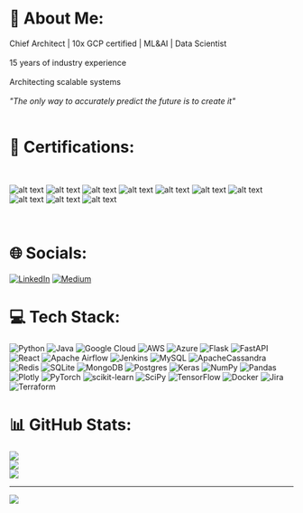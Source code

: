 # 💫 About Me:
Chief Architect | 10x GCP certified | ML&AI | Data Scientist<br><br>15 years of industry experience<br><br>Architecting scalable systems<br><br><i>"The only way to accurately predict the future is to create it"</i><br><br>

# 💫 Certifications:
<br>

![alt text](https://api.accredible.com/v1/frontend/credential_website_embed_image/badge/65326780)
![alt text](https://api.accredible.com/v1/frontend/credential_website_embed_image/badge/64898450)
![alt text](https://api.accredible.com/v1/frontend/credential_website_embed_image/badge/62659868)
![alt text](https://api.accredible.com/v1/frontend/credential_website_embed_image/badge/62263374)
![alt text](https://api.accredible.com/v1/frontend/credential_website_embed_image/badge/62220575)
![alt text](https://api.accredible.com/v1/frontend/credential_website_embed_image/badge/61922921)
![alt text](https://api.accredible.com/v1/frontend/credential_website_embed_image/badge/61755657)
![alt text](https://api.accredible.com/v1/frontend/credential_website_embed_image/badge/61796987)
![alt text](https://api.accredible.com/v1/frontend/credential_website_embed_image/badge/61461601)
![alt text](https://api.accredible.com/v1/frontend/credential_website_embed_image/badge/60173563)

<br>

# 🌐 Socials:

[![LinkedIn](https://img.shields.io/badge/LinkedIn-%230077B5.svg?logo=linkedin&logoColor=white)](https://linkedin.com/in/https://linkedin.com/in/amithka) [![Medium](https://img.shields.io/badge/Medium-12100E?logo=medium&logoColor=white)](https://medium.com/@https://medium.com/@amith12212) 

# 💻 Tech Stack:
![Python](https://img.shields.io/badge/python-3670A0?style=for-the-badge&logo=python&logoColor=ffdd54) ![Java](https://img.shields.io/badge/java-%23ED8B00.svg?style=for-the-badge&logo=java&logoColor=white) ![Google Cloud](https://img.shields.io/badge/Google%20Cloud-%234285F4.svg?style=for-the-badge&logo=google-cloud&logoColor=white) ![AWS](https://img.shields.io/badge/AWS-%23FF9900.svg?style=for-the-badge&logo=amazon-aws&logoColor=white) ![Azure](https://img.shields.io/badge/azure-%230072C6.svg?style=for-the-badge&logo=azure-devops&logoColor=white) ![Flask](https://img.shields.io/badge/flask-%23000.svg?style=for-the-badge&logo=flask&logoColor=white) ![FastAPI](https://img.shields.io/badge/FastAPI-005571?style=for-the-badge&logo=fastapi) ![React](https://img.shields.io/badge/react-%2320232a.svg?style=for-the-badge&logo=react&logoColor=%2361DAFB) ![Apache Airflow](https://img.shields.io/badge/Apache%20Airflow-017CEE?style=for-the-badge&logo=Apache%20Airflow&logoColor=white) ![Jenkins](https://img.shields.io/badge/jenkins-%232C5263.svg?style=for-the-badge&logo=jenkins&logoColor=white) ![MySQL](https://img.shields.io/badge/mysql-%2300f.svg?style=for-the-badge&logo=mysql&logoColor=white) ![ApacheCassandra](https://img.shields.io/badge/cassandra-%231287B1.svg?style=for-the-badge&logo=apache-cassandra&logoColor=white) ![Redis](https://img.shields.io/badge/redis-%23DD0031.svg?style=for-the-badge&logo=redis&logoColor=white) ![SQLite](https://img.shields.io/badge/sqlite-%2307405e.svg?style=for-the-badge&logo=sqlite&logoColor=white) ![MongoDB](https://img.shields.io/badge/MongoDB-%234ea94b.svg?style=for-the-badge&logo=mongodb&logoColor=white) ![Postgres](https://img.shields.io/badge/postgres-%23316192.svg?style=for-the-badge&logo=postgresql&logoColor=white) ![Keras](https://img.shields.io/badge/Keras-%23D00000.svg?style=for-the-badge&logo=Keras&logoColor=white) ![NumPy](https://img.shields.io/badge/numpy-%23013243.svg?style=for-the-badge&logo=numpy&logoColor=white) ![Pandas](https://img.shields.io/badge/pandas-%23150458.svg?style=for-the-badge&logo=pandas&logoColor=white) ![Plotly](https://img.shields.io/badge/Plotly-%233F4F75.svg?style=for-the-badge&logo=plotly&logoColor=white) ![PyTorch](https://img.shields.io/badge/PyTorch-%23EE4C2C.svg?style=for-the-badge&logo=PyTorch&logoColor=white) ![scikit-learn](https://img.shields.io/badge/scikit--learn-%23F7931E.svg?style=for-the-badge&logo=scikit-learn&logoColor=white) ![SciPy](https://img.shields.io/badge/SciPy-%230C55A5.svg?style=for-the-badge&logo=scipy&logoColor=%white) ![TensorFlow](https://img.shields.io/badge/TensorFlow-%23FF6F00.svg?style=for-the-badge&logo=TensorFlow&logoColor=white) ![Docker](https://img.shields.io/badge/docker-%230db7ed.svg?style=for-the-badge&logo=docker&logoColor=white) ![Jira](https://img.shields.io/badge/jira-%230A0FFF.svg?style=for-the-badge&logo=jira&logoColor=white) ![Terraform](https://img.shields.io/badge/terraform-%235835CC.svg?style=for-the-badge&logo=terraform&logoColor=white)
# 📊 GitHub Stats:
![](https://github-readme-stats.vercel.app/api?username=Clandestine12212&theme=dark&hide_border=true&include_all_commits=false&count_private=false)<br/>
![](https://github-readme-streak-stats.herokuapp.com/?user=Clandestine12212&theme=dark&hide_border=true)<br/>
![](https://github-readme-stats.vercel.app/api/top-langs/?username=Clandestine12212&theme=dark&hide_border=true&include_all_commits=false&count_private=false&layout=compact)

---
[![](https://visitcount.itsvg.in/api?id=Clandestine12212&icon=0&color=0)](https://visitcount.itsvg.in)

<!-- Proudly created with GPRM ( https://gprm.itsvg.in ) -->
